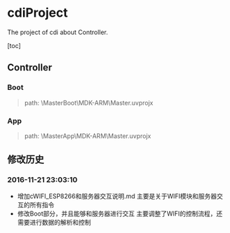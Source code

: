 # cdiProject
The project of cdi about Controller.

[toc]

## Controller
### Boot
> path: \MasterBoot\MDK-ARM\Master.uvprojx

### App
> path: \MasterApp\MDK-ARM\Master.uvprojx

## 修改历史

### 2016-11-21 23:03:10
+ 增加cWIFI_ESP8266和服务器交互说明.md
主要是关于WIFI模块和服务器交互的所有指令
+ 修改Boot部分，并且能够和服务器进行交互
主要调整了WIFI的控制流程，还需要进行数据的解析和控制